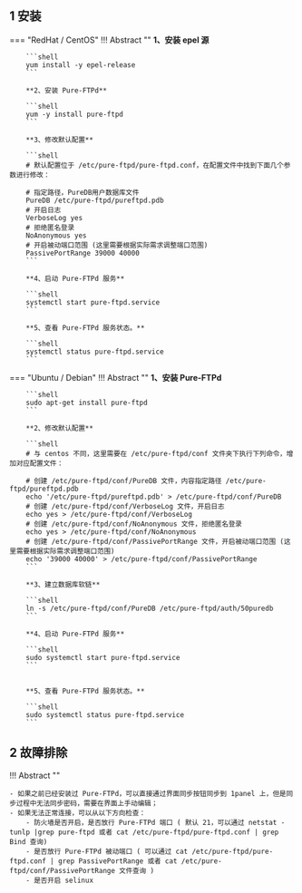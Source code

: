 
## 1 安装

=== "RedHat / CentOS"
    !!! Abstract ""
        **1、安装 epel 源**

        ```shell
        yum install -y epel-release
        ```

        **2、安装 Pure-FTPd**
        
        ```shell
        yum -y install pure-ftpd
        ```

        **3、修改默认配置**
        
        ```shell
        # 默认配置位于 /etc/pure-ftpd/pure-ftpd.conf，在配置文件中找到下面几个参数进行修改：

        # 指定路径，PureDB用户数据库文件
        PureDB /etc/pure-ftpd/pureftpd.pdb
        # 开启日志
        VerboseLog yes
        # 拒绝匿名登录
        NoAnonymous yes
        # 开启被动端口范围 (这里需要根据实际需求调整端口范围)
        PassivePortRange 39000 40000
        ```

        **4、启动 Pure-FTPd 服务**
        
        ```shell
        systemctl start pure-ftpd.service
        ```
        
        **5、查看 Pure-FTPd 服务状态。**

        ```shell
        systemctl status pure-ftpd.service
        ```

=== "Ubuntu / Debian"
    !!! Abstract ""
        **1、安装 Pure-FTPd**
        
        ```shell
        sudo apt-get install pure-ftpd
        ```

        **2、修改默认配置**
        
        ```shell
        # 与 centos 不同，这里需要在 /etc/pure-ftpd/conf 文件夹下执行下列命令，增加对应配置文件：

        # 创建 /etc/pure-ftpd/conf/PureDB 文件，内容指定路径 /etc/pure-ftpd/pureftpd.pdb
        echo '/etc/pure-ftpd/pureftpd.pdb' > /etc/pure-ftpd/conf/PureDB
        # 创建 /etc/pure-ftpd/conf/VerboseLog 文件，开启日志
        echo yes > /etc/pure-ftpd/conf/VerboseLog 
        # 创建 /etc/pure-ftpd/conf/NoAnonymous 文件，拒绝匿名登录
        echo yes > /etc/pure-ftpd/conf/NoAnonymous
        # 创建 /etc/pure-ftpd/conf/PassivePortRange 文件，开启被动端口范围 (这里需要根据实际需求调整端口范围)
        echo '39000 40000' > /etc/pure-ftpd/conf/PassivePortRange
        ```

        **3、建立数据库软链**
        
        ```shell
        ln -s /etc/pure-ftpd/conf/PureDB /etc/pure-ftpd/auth/50puredb
        ```

        **4、启动 Pure-FTPd 服务**
        
        ```shell
        sudo systemctl start pure-ftpd.service
        ```
        
        
        **5、查看 Pure-FTPd 服务状态。**

        ```shell
        sudo systemctl status pure-ftpd.service
        ```

## 2 故障排除

!!! Abstract ""

    - 如果之前已经安装过 Pure-FTPd，可以直接通过界面同步按钮同步到 1panel 上，但是同步过程中无法同步密码，需要在界面上手动编辑；
    - 如果无法正常连接，可以从以下方向检查：
        - 防火墙是否开启，是否放行 Pure-FTPd 端口 ( 默认 21，可以通过 netstat -tunlp |grep pure-ftpd 或者 cat /etc/pure-ftpd/pure-ftpd.conf | grep Bind 查询)
        - 是否放行 Pure-FTPd 被动端口 ( 可以通过 cat /etc/pure-ftpd/pure-ftpd.conf | grep PassivePortRange 或者 cat /etc/pure-ftpd/conf/PassivePortRange 文件查询 )
        - 是否开启 selinux

